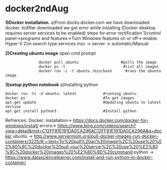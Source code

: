# docker2ndAug
**1)Docker installation.**
    a)From docks.docker.com we have downloaded docker.
    b)After downloaded we got error while installing (Docker desktop requires server services to be enabled)
              steps for error rectification
                    1)control panel->programs and features->Turn Windows features on or off-> enable  Hyper-V
                    2)in search type services.msc -> server -> automatic/Manual
                    
**2)Creating ubuntu image**
open cmd prompt
```
               docker pull ubuntu                   #pulls the image
               docker ps -l                          #list all images
               docker run -i -t ubuntu /bin/bash      #runs the ubuntu image
```
**3)setup python notebook**
a)Installing python
```
docker run -ti -d ubuntu: latest            #running ubuntu
docker ps                                   #To get images
apt-get update                              #Updating ubuntu to latest version 
apt-get install python3                     #Install python 
```

Refrences:
Docker: 
  installation-> https://docs.docker.com/docker-for-windows/install/
  errors-> https://www.bing.com/videos/search?view=detail&mid=C12FF81E191DA0CA296AC12FF81E191DA0CA296A&q=docker
  ubuntu -> http://www.servermom.org/pull-docker-images-run-docker-containers/3225/#:~:text=To%20pull%20an%20image%2C%20use%20%E2%80%9C%20docker%20pull,your%20server%2C%20use%20%E2%80%9C%20docker%20images%20%E2%80%9D%20command
  python -> https://www.datasciencelearner.com/install-and-run-python-in-docker-container/
